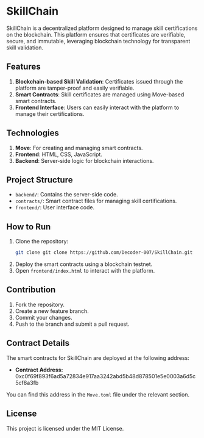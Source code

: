# SkillChain

SkillChain is a decentralized platform designed to manage skill certifications on the blockchain. This platform ensures that certificates are verifiable, secure, and immutable, leveraging blockchain technology for transparent skill validation.

## Features

1. **Blockchain-based Skill Validation**: Certificates issued through the platform are tamper-proof and easily verifiable.
2. **Smart Contracts**: Skill certificates are managed using Move-based smart contracts.
3. **Frontend Interface**: Users can easily interact with the platform to manage their certifications.

## Technologies

1. **Move**: For creating and managing smart contracts.
2. **Frontend**: HTML, CSS, JavaScript.
3. **Backend**: Server-side logic for blockchain interactions.

## Project Structure

- `backend/`: Contains the server-side code.
- `contracts/`: Smart contract files for managing skill certifications.
- `frontend/`: User interface code.

## How to Run

1. Clone the repository:
   ```bash
   git clone git clone https://github.com/Decoder-007/SkillChain.git 
2. Deploy the smart contracts using a blockchain testnet.
3. Open `frontend/index.html` to interact with the platform.

## Contribution

1. Fork the repository.
2. Create a new feature branch.
3. Commit your changes.
4. Push to the branch and submit a pull request.

## Contract Details

The smart contracts for SkillChain are deployed at the following address:

- **Contract Address:** 0xc0f69f893f6ad5a72834e917aa3242abd5b48d878501e5e0003a6d5c5cf8a3fb

You can find this address in the `Move.toml` file under the relevant section.


## License

This project is licensed under the MIT License.
